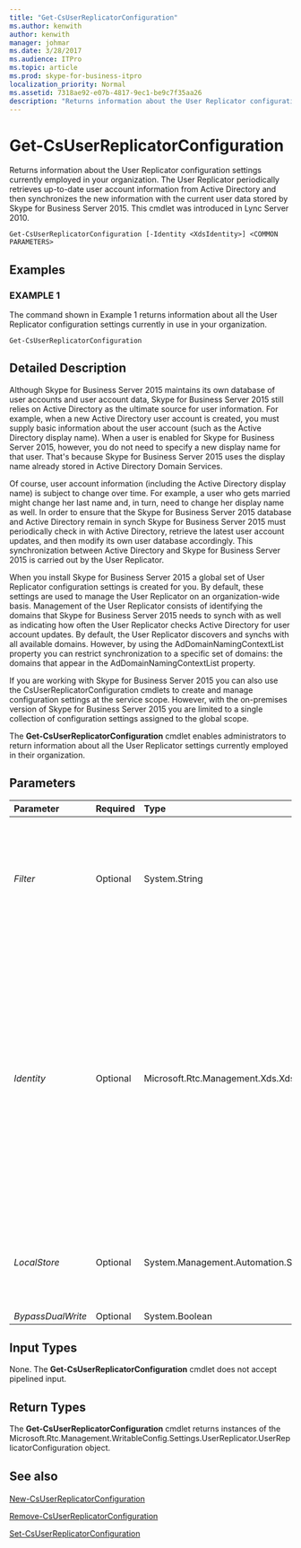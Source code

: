```yaml
---
title: "Get-CsUserReplicatorConfiguration"
ms.author: kenwith
author: kenwith
manager: johmar
ms.date: 3/28/2017
ms.audience: ITPro
ms.topic: article
ms.prod: skype-for-business-itpro
localization_priority: Normal
ms.assetid: 7318ae92-e07b-4817-9ec1-be9c7f35aa26
description: "Returns information about the User Replicator configuration settings currently employed in your organization. The User Replicator periodically retrieves up-to-date user account information from Active Directory and then synchronizes the new information with the current user data stored by Skype for Business Server 2015. This cmdlet was introduced in Lync Server 2010."
---
```


# Get-CsUserReplicatorConfiguration
 
Returns information about the User Replicator configuration settings currently employed in your organization. The User Replicator periodically retrieves up-to-date user account information from Active Directory and then synchronizes the new information with the current user data stored by Skype for Business Server 2015. This cmdlet was introduced in Lync Server 2010.
  
```
Get-CsUserReplicatorConfiguration [-Identity <XdsIdentity>] <COMMON PARAMETERS>

```

## Examples

### EXAMPLE 1

The command shown in Example 1 returns information about all the User Replicator configuration settings currently in use in your organization.
  
```
Get-CsUserReplicatorConfiguration
```

## Detailed Description

Although Skype for Business Server 2015 maintains its own database of user accounts and user account data, Skype for Business Server 2015 still relies on Active Directory as the ultimate source for user information. For example, when a new Active Directory user account is created, you must supply basic information about the user account (such as the Active Directory display name). When a user is enabled for Skype for Business Server 2015, however, you do not need to specify a new display name for that user. That's because Skype for Business Server 2015 uses the display name already stored in Active Directory Domain Services.
  
Of course, user account information (including the Active Directory display name) is subject to change over time. For example, a user who gets married might change her last name and, in turn, need to change her display name as well. In order to ensure that the Skype for Business Server 2015 database and Active Directory remain in synch Skype for Business Server 2015 must periodically check in with Active Directory, retrieve the latest user account updates, and then modify its own user database accordingly. This synchronization between Active Directory and Skype for Business Server 2015 is carried out by the User Replicator.
  
When you install Skype for Business Server 2015 a global set of User Replicator configuration settings is created for you. By default, these settings are used to manage the User Replicator on an organization-wide basis. Management of the User Replicator consists of identifying the domains that Skype for Business Server 2015 needs to synch with as well as indicating how often the User Replicator checks Active Directory for user account updates. By default, the User Replicator discovers and synchs with all available domains. However, by using the AdDomainNamingContextList property you can restrict synchronization to a specific set of domains: the domains that appear in the AdDomainNamingContextList property.
  
If you are working with Skype for Business Server 2015 you can also use the CsUserReplicatorConfiguration cmdlets to create and manage configuration settings at the service scope. However, with the on-premises version of Skype for Business Server 2015 you are limited to a single collection of configuration settings assigned to the global scope.
  
The **Get-CsUserReplicatorConfiguration** cmdlet enables administrators to return information about all the User Replicator settings currently employed in their organization.
  
## Parameters

|**Parameter**|**Required**|**Type**|**Description**|
|:-----|:-----|:-----|:-----|
| _Filter_ <br/> |Optional  <br/> |System.String  <br/> |Enables you to use wildcards when specifying the collection (or collections) of User Replicator configuration settings to be returned. For example, this command returns all the settings configured at the service scope:  <br/>  `-Filter "service:*"` <br/> |
| _Identity_ <br/> |Optional  <br/> |Microsoft.Rtc.Management.Xds.XdsIdentity  <br/> |Unique identifier of the User Replicator configuration settings to be returned. To return settings at the service scope, use syntax similar to this:  <br/>  `-Identity "service:Registrar:atl-cs-001.litwareinc.com"` <br/> Note that service scope settings are available only if you are running Skype for Business Online. To return the global settings, use this syntax:  <br/>  `-Identity global` <br/> If this parameter is not specified then all the User Replicator configurations settings currently in use in your organization will be returned.  <br/> |
| _LocalStore_ <br/> |Optional  <br/> |System.Management.Automation.SwitchParameter  <br/> |Retrieves the User Replicator configuration data from the local replica of the Central Management store rather than from the Central Management store itself.  <br/> |
| _BypassDualWrite_ <br/> |Optional  <br/> |System.Boolean  <br/> |PARAMVALUE: $true | $false  <br/> |
   
## Input Types

None. The **Get-CsUserReplicatorConfiguration** cmdlet does not accept pipelined input.
  
## Return Types

The **Get-CsUserReplicatorConfiguration** cmdlet returns instances of the Microsoft.Rtc.Management.WritableConfig.Settings.UserReplicator.UserReplicatorConfiguration object.
  
## See also

#### 

[New-CsUserReplicatorConfiguration](new-csuserreplicatorconfiguration.md)
  
[Remove-CsUserReplicatorConfiguration](remove-csuserreplicatorconfiguration.md)
  
[Set-CsUserReplicatorConfiguration](set-csuserreplicatorconfiguration.md)

